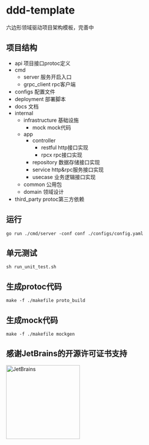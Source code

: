 # ddd-template
六边形领域驱动项目架构模板，完善中

## 项目结构
- api  项目接口protoc定义
- cmd 
  - server 服务开启入口
  - grpc_client rpc客户端
- configs 配置文件
- deployment 部署脚本
- docs 文档
- internal
    - infrastructure 基础设施
        - mock mock代码
    - app 
        - controller
           - restful http接口实现
           - rpcx rpc接口实现
      - repository 数据存储接口实现
      - service http&rpc服务接口实现
      - usecase 业务逻辑接口实现
    - common 公用包
    - domain 领域设计
- third_party protoc第三方依赖

## 运行
```shell
go run ./cmd/server -conf conf ./configs/config.yaml
```
## 单元测试
```shell
sh run_unit_test.sh
```
## 生成protoc代码
```shell
make -f ./makefile proto_build  
```

## 生成mock代码
```shell
make -f ./makefile mockgen
```
## 感谢JetBrains的开源许可证书支持
<img src="https://resources.jetbrains.com/storage/products/company/brand/logos/jb_beam.png?_gl=1*l2f4tq*_ga*MTE4NTc2NDE2MC4xNjU0MTM5MzQ0*_ga_9J976DJZ68*MTY1NDEzOTM0NC4xLjAuMTY1NDEzOTM0NC4w" alt="JetBrains" width="200">